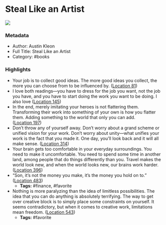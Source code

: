 # Steal Like an Artist

![](https://images-na.ssl-images-amazon.com/images/I/51fIZsUhrpL._SL200_.jpg)

### Metadata

- Author: Austin Kleon
- Full Title: Steal Like an Artist
- Category: #books

### Highlights

- Your job is to collect good ideas. The more good ideas you collect, the more you can choose from to be influenced by. ([Location 81](https://readwise.io/to_kindle?action=open&asin=B0074QGGK6&location=81))
- I love both readings—you have to dress for the job you want, not the job you have, and you have to start doing the work you want to be doing. I also love ([Location 145](https://readwise.io/to_kindle?action=open&asin=B0074QGGK6&location=145))
- In the end, merely imitating your heroes is not flattering them. Transforming their work into something of your own is how you flatter them. Adding something to the world that only you can add. ([Location 197](https://readwise.io/to_kindle?action=open&asin=B0074QGGK6&location=197))
- Don’t throw any of yourself away. Don’t worry about a grand scheme or unified vision for your work. Don’t worry about unity—what unifies your work is the fact that you made it. One day, you’ll look back and it will all make sense. ([Location 314](https://readwise.io/to_kindle?action=open&asin=B0074QGGK6&location=314))
- Your brain gets too comfortable in your everyday surroundings. You need to make it uncomfortable. You need to spend some time in another land, among people that do things differently than you. Travel makes the world look new, and when the world looks new, our brains work harder. ([Location 396](https://readwise.io/to_kindle?action=open&asin=B0074QGGK6&location=396))
- “Son, it’s not the money you make, it’s the money you hold on to.” ([Location 483](https://readwise.io/to_kindle?action=open&asin=B0074QGGK6&location=483))
    - **Tags:** #finance, #favorite
- Nothing is more paralyzing than the idea of limitless possibilities. The idea that you can do anything is absolutely terrifying. The way to get over creative block is to simply place some constraints on yourself. It seems contradictory, but when it comes to creative work, limitations mean freedom. ([Location 543](https://readwise.io/to_kindle?action=open&asin=B0074QGGK6&location=543))
    - **Tags:** #favorite
